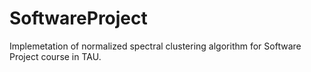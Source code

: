 # SoftwareProject
Implemetation of normalized spectral clustering algorithm for Software Project course in TAU.
